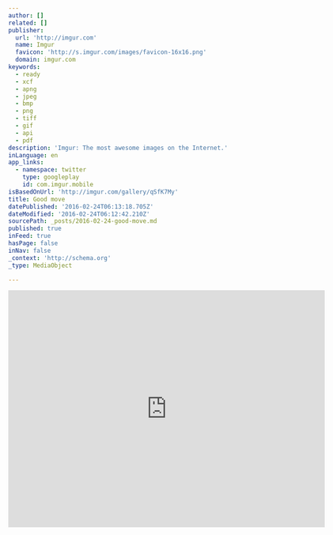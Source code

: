 ```yaml
---
author: []
related: []
publisher:
  url: 'http://imgur.com'
  name: Imgur
  favicon: 'http://s.imgur.com/images/favicon-16x16.png'
  domain: imgur.com
keywords:
  - ready
  - xcf
  - apng
  - jpeg
  - bmp
  - png
  - tiff
  - gif
  - api
  - pdf
description: 'Imgur: The most awesome images on the Internet.'
inLanguage: en
app_links:
  - namespace: twitter
    type: googleplay
    id: com.imgur.mobile
isBasedOnUrl: 'http://imgur.com/gallery/qSfK7My'
title: Good move
datePublished: '2016-02-24T06:13:18.705Z'
dateModified: '2016-02-24T06:12:42.210Z'
sourcePath: _posts/2016-02-24-good-move.md
published: true
inFeed: true
hasPage: false
inNav: false
_context: 'http://schema.org'
_type: MediaObject

---
```

<iframe src="http://cdn.embedly.com/widgets/media.html?src=https%3A%2F%2Fi.imgur.com%2FqSfK7My.mp4&amp;src_secure=1&amp;url=http%3A%2F%2Fimgur.com%2Fgallery%2FqSfK7My&amp;image=http%3A%2F%2Fi.imgur.com%2FqSfK7Myh.jpg&amp;key=b7d04c9b404c499eba89ee7072e1c4f7&amp;type=video%2Fmp4&amp;schema=imgur" width="640" height="480" scrolling="no" frameborder="0" allowfullscreen="allowfullscreen" style=""></iframe>